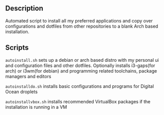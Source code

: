 ## Description

Automated script to install all my preferred applications and copy over configurations and dotfiles from other repositories to a blank Arch based installation.

## Scripts

`autoinstall.sh` sets up a debian or arch based distro with my personal ui and configuration files and other dotfiles. Optionally installs i3-gaps(for arch) or i3wm(for debian) and programming related toolchains, package managers and editors

`autoinstalldo.sh` installs basic configurations and programs for Digital Ocean droplets

`autoinstallvbox.sh` installs recommended VirtualBox packages if the installation is running in a VM
